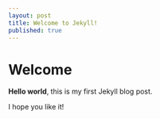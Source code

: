 ```yaml
---
layout: post
title: Welcome to Jekyll!
published: true
---
```

# Welcome

**Hello world**, this is my first Jekyll blog post.

I hope you like it!
